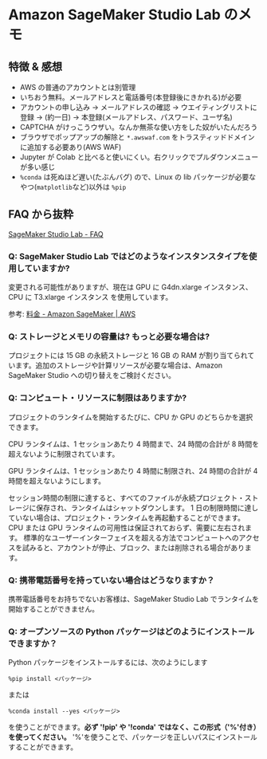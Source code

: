 # Amazon SageMaker Studio Lab のメモ

## 特徴 & 感想

- AWS の普通のアカウントとは別管理
- いちおう無料。メールアドレスと電話番号(本登録後にきかれる)が必要
- アカウントの申し込み → メールアドレスの確認 → ウエイティングリストに登録 → (約一日) → 本登録(メールアドレス、パスワード、ユーザ名)
- CAPTCHA がけっこうウザい。なんか無茶な使い方をした奴がいたんだろう
- ブラウザでポップアップの解除と `*.awswaf.com` をトラスティッドドメインに追加する必要あり(AWS WAF)
- Jupyter が Colab と比べると使いにくい。右クリックでプルダウンメニューが多い感じ
- `%conda` は死ぬほど遅い(たぶんバグ) ので、Linux の lib パッケージが必要なやつ(`matplotlib`など)以外は `%pip`

## FAQ から抜粋

[SageMaker Studio Lab - FAQ](https://studiolab.sagemaker.aws/faq)

### Q: SageMaker Studio Lab ではどのようなインスタンスタイプを使用していますか?

変更される可能性がありますが、現在は
GPU に G4dn.xlarge インスタンス、
CPU に T3.xlarge インスタンス
を使用しています。

参考: [料金 - Amazon SageMaker | AWS](https://aws.amazon.com/jp/sagemaker/pricing/#Pricing_examples)

### Q: ストレージとメモリの容量は? もっと必要な場合は?

プロジェクトには 15 GB の永続ストレージと 16 GB の RAM が割り当てられています。追加のストレージや計算リソースが必要な場合は、Amazon SageMaker Studio への切り替えをご検討ください。

### Q: コンピュート・リソースに制限はありますか?

プロジェクトのランタイムを開始するたびに、CPU か GPU のどちらかを選択できます。

CPU ランタイムは、1 セッションあたり 4 時間まで、24 時間の合計が 8 時間を超えないように制限されています。

GPU ランタイムは、1 セッションあたり 4 時間に制限され、24 時間の合計が 4 時間を超えないようにします。

セッション時間の制限に達すると、すべてのファイルが永続プロジェクト・ストレージに保存され、ランタイムはシャットダウンします。
1 日の制限時間に達していない場合は、プロジェクト・ランタイムを再起動することができます。
CPU または GPU ランタイムの可用性は保証されておらず、需要に左右されます。
標準的なユーザーインターフェイスを超える方法でコンピュートへのアクセスを試みると、アカウントが停止、ブロック、または削除される場合があります。

### Q: 携帯電話番号を持っていない場合はどうなりますか？

携帯電話番号をお持ちでないお客様は、SageMaker Studio Lab でランタイムを開始することができません。

### Q: オープンソースの Python パッケージはどのようにインストールできますか？

Python パッケージをインストールするには、次のようにします

`%pip install <パッケージ>`

または

`%conda install --yes <パッケージ>`

を使うことができます。**必ず '!pip' や '!conda' ではなく、この形式（'%'付き）を使ってください。**
'%'を使うことで、パッケージを正しいパスにインストールすることができます。
